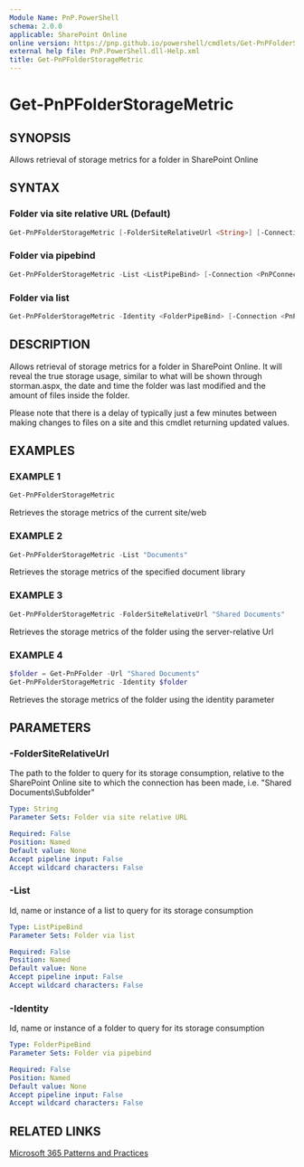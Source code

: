 ```yaml
---
Module Name: PnP.PowerShell
schema: 2.0.0
applicable: SharePoint Online
online version: https://pnp.github.io/powershell/cmdlets/Get-PnPFolderStorageMetric.html
external help file: PnP.PowerShell.dll-Help.xml
title: Get-PnPFolderStorageMetric
---
```

  
# Get-PnPFolderStorageMetric

## SYNOPSIS
Allows retrieval of storage metrics for a folder in SharePoint Online

## SYNTAX

### Folder via site relative URL (Default)
```powershell
Get-PnPFolderStorageMetric [-FolderSiteRelativeUrl <String>] [-Connection <PnPConnection>]
```

### Folder via pipebind
```powershell
Get-PnPFolderStorageMetric -List <ListPipeBind> [-Connection <PnPConnection>]
```

### Folder via list
```powershell
Get-PnPFolderStorageMetric -Identity <FolderPipeBind> [-Connection <PnPConnection>]
```

## DESCRIPTION
Allows retrieval of storage metrics for a folder in SharePoint Online. It will reveal the true storage usage, similar to what will be shown through storman.aspx, the date and time the folder was last modified and the amount of files inside the folder.

Please note that there is a delay of typically just a few minutes between making changes to files on a site and this cmdlet returning updated values.

## EXAMPLES

### EXAMPLE 1
```powershell
Get-PnPFolderStorageMetric
```
Retrieves the storage metrics of the current site/web

### EXAMPLE 2
```powershell
Get-PnPFolderStorageMetric -List "Documents"
```
Retrieves the storage metrics of the specified document library

### EXAMPLE 3
```powershell
Get-PnPFolderStorageMetric -FolderSiteRelativeUrl "Shared Documents"
```
Retrieves the storage metrics of the folder using the server-relative Url

### EXAMPLE 4
```powershell
$folder = Get-PnPFolder -Url "Shared Documents"
Get-PnPFolderStorageMetric -Identity $folder
```

Retrieves the storage metrics of the folder using the identity parameter

## PARAMETERS

### -FolderSiteRelativeUrl
The path to the folder to query for its storage consumption, relative to the SharePoint Online site to which the connection has been made, i.e. "Shared Documents\Subfolder"

```yaml
Type: String
Parameter Sets: Folder via site relative URL

Required: False
Position: Named
Default value: None
Accept pipeline input: False
Accept wildcard characters: False
```

### -List
Id, name or instance of a list to query for its storage consumption

```yaml
Type: ListPipeBind
Parameter Sets: Folder via list

Required: False
Position: Named
Default value: None
Accept pipeline input: False
Accept wildcard characters: False
```

### -Identity
Id, name or instance of a folder to query for its storage consumption

```yaml
Type: FolderPipeBind
Parameter Sets: Folder via pipebind

Required: False
Position: Named
Default value: None
Accept pipeline input: False
Accept wildcard characters: False
```

## RELATED LINKS

[Microsoft 365 Patterns and Practices](https://aka.ms/m365pnp)